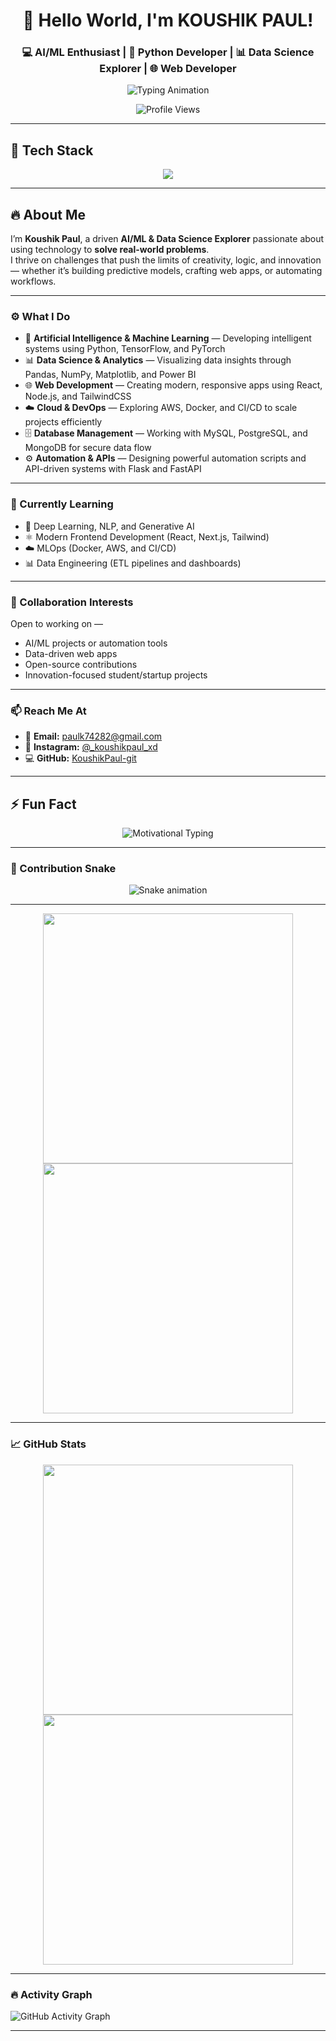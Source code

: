 <h1 align="center">👋 Hello World, I'm KOUSHIK PAUL!</h1>

<h3 align="center">💻 AI/ML Enthusiast | 🐍 Python Developer | 📊 Data Science Explorer | 🌐 Web Developer</h3>

<p align="center">
  <img src="https://readme-typing-svg.demolab.com?font=Fira+Code&weight=600&pause=1000&color=00FFCC&center=true&vCenter=true&width=600&lines=Code.+Create.+Innovate.;Building+AI+That+Makes+an+Impact;Turning+Logic+Into+Intelligence" alt="Typing Animation" />
</p>

<p align="center">
  <img src="https://komarev.com/ghpvc/?username=KoushikPaul-git&label=👀%20Profile%20Views&color=0e75b6&style=flat-square" alt="Profile Views" />
</p>

---

## 🧰 Tech Stack  

<p align="center">
  <img src="https://skillicons.dev/icons?i=python,tensorflow,pytorch,sklearn,html,css,js,react,nodejs,flask,django,fastapi,mysql,mongodb,postgres,aws,docker,git,github,vscode,linux" />
</p>

---

## 🔥 About Me  

I’m **Koushik Paul**, a driven **AI/ML & Data Science Explorer** passionate about using technology to **solve real-world problems**.  
I thrive on challenges that push the limits of creativity, logic, and innovation — whether it’s building predictive models, crafting web apps, or automating workflows.  

---

### ⚙️ What I Do  

- 🧠 **Artificial Intelligence & Machine Learning** — Developing intelligent systems using Python, TensorFlow, and PyTorch  
- 📊 **Data Science & Analytics** — Visualizing data insights through Pandas, NumPy, Matplotlib, and Power BI  
- 🌐 **Web Development** — Creating modern, responsive apps using React, Node.js, and TailwindCSS  
- ☁️ **Cloud & DevOps** — Exploring AWS, Docker, and CI/CD to scale projects efficiently  
- 🗄 **Database Management** — Working with MySQL, PostgreSQL, and MongoDB for secure data flow  
- ⚙️ **Automation & APIs** — Designing powerful automation scripts and API-driven systems with Flask and FastAPI  

---

### 🌱 Currently Learning  

- 🤖 Deep Learning, NLP, and Generative AI  
- ⚛ Modern Frontend Development (React, Next.js, Tailwind)  
- ☁️ MLOps (Docker, AWS, and CI/CD)  
- 📊 Data Engineering (ETL pipelines and dashboards)  

---

### 🤝 Collaboration Interests  

Open to working on —  
- AI/ML projects or automation tools  
- Data-driven web apps  
- Open-source contributions  
- Innovation-focused student/startup projects  

---

### 📫 Reach Me At  

- 📧 **Email:** paulk74282@gmail.com  
- 📸 **Instagram:** [@_koushikpaul_xd](https://www.instagram.com/_koushikpaul_xd)  
- 💻 **GitHub:** [KoushikPaul-git](https://github.com/KoushikPaul-git)  

---

## ⚡ Fun Fact  

<p align="center">
  <img src="https://readme-typing-svg.demolab.com?font=Fira+Code&weight=600&pause=1000&color=FACC15&center=true&vCenter=true&width=600&lines=Innovation+Begins+Where+Comfort+Ends.;Dream+Big,+Code+Bigger.;Consistency+Beats+Motivation+Every+Time.;Build+Something+That+Builds+Others." alt="Motivational Typing" />
</p>

---


### 🐍 Contribution Snake

<p align="center">
  <img src="https://github.com/KoushikPaul-git/KoushikPaul-git/blob/output/dist/snake.svg" alt="Snake animation" />
</p>

---

<p align="center">
  <img src="https://github-readme-stats.vercel.app/api?username=KoushikPaul-git&show_icons=true&theme=radical" width="400"/>
  <img src="https://github-readme-stats.vercel.app/api/top-langs/?username=KoushikPaul-git&layout=compact&theme=radical" width="400"/>
</p>

---

### 📈 GitHub Stats  

<p align="center">
  <img src="https://github-readme-stats.vercel.app/api?username=KoushikPaul-git&show_icons=true&theme=radical" width="400"/>
  <img src="https://github-readme-stats.vercel.app/api/top-langs/?username=KoushikPaul-git&layout=compact&theme=radical" width="400"/>
</p>

---

### 🔥 Activity Graph  

![GitHub Activity Graph](https://github-readme-activity-graph.vercel.app/graph?username=KoushikPaul-git&theme=tokyo-night)

---
